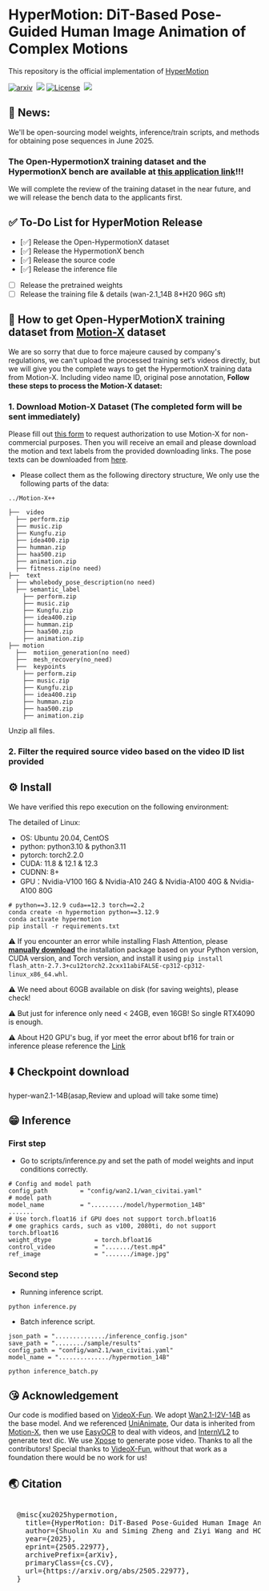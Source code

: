 # HyperMotion: DiT-Based Pose-Guided Human Image Animation of Complex Motions
This repository is the official implementation of [HyperMotion](https://vivocameraresearch.github.io/hypermotion/)

<a href="https://arxiv.org/abs/2505.22977"><img src='https://img.shields.io/badge/arXiv-2505.22977-red?style=flat&logo=arXiv&logoColor=red' alt='arxiv'></a>&nbsp;
<a href='https://vivocameraresearch.github.io/hypermotion/'>
  <img src='https://img.shields.io/badge/Project-Page-pink?style=flat&logo=Google%20chrome&logoColor=pink'></a>
<a href="http://www.apache.org/licenses/LICENSE-2.0"><img src='https://img.shields.io/badge/License-CC BY--NC--SA--4.0-lightgreen?style=flat&logo=Lisence' alt='License'></a>&nbsp;
<a href="https://docs.google.com/forms/d/e/1FAIpQLSfWK4a7GqI-Yc8GIWcYmUcmZgdnI-vIYQZ1wrXJNQCrDtABQA/viewform?usp=header"><img src="https://img.shields.io/static/v1?label=HypermotionX&message=Dataset&color=green"></a> &ensp;

## 📣 News:
We'll be open-sourcing model weights, inference/train scripts, and methods for obtaining pose sequences in June 2025.
### The Open-HypermotionX training dataset and the HypermotionX bench are available at [this application link](https://docs.google.com/forms/d/e/1FAIpQLSfWK4a7GqI-Yc8GIWcYmUcmZgdnI-vIYQZ1wrXJNQCrDtABQA/viewform?usp=header)!!!
We will complete the review of the training dataset in the near future, and we will release the bench data to the applicants first.
## ✅ To-Do List for HyperMotion Release

- [✅] Release the Open-HypermotionX dataset
- [✅] Release the HypermotionX bench
- [✅] Release the source code
- [✅] Release the inference file
- [ ] Release the pretrained weights
- [ ] Release the training file & details (wan-2.1_14B 8*H20 96G sft)

## 👀 How to get Open-HyperMotionX training dataset from [Motion-X](https://github.com/IDEA-Research/Motion-X) dataset
We are so sorry that due to force majeure caused by company's regulations, we can't upload the processed training set‘s videos directly, but we will give you the complete ways to get the HypermotionX training data from Motion-X.  Including video name ID, original pose annotation, **Follow these steps to process the Motion-X dataset:**
### 1. Download Motion-X Dataset (The completed form will be sent immediately)
Please fill out [this form](https://docs.google.com/forms/d/e/1FAIpQLSeb1DwnzGPxXWWjXr8cLFPAYd3ZHlWUtRDAzYoGvAKmS4uBlA/viewform) to request authorization to use Motion-X for non-commercial purposes. Then you will receive an email and please download the motion and text labels from the provided downloading links. The pose texts can be downloaded from [here](https://drive.google.com/file/d/168ja-oBTHM0QDKFIcRriQFPew5gUlZkQ/view?usp=sharing).

- Please collect them as the following directory structure, We only use the following parts of the data:
```
../Motion-X++ 

├──  video
  ├── perform.zip
  ├── music.zip
  ├── Kungfu.zip
  ├── idea400.zip
  ├── humman.zip
  ├── haa500.zip
  ├── animation.zip
  ├── fitness.zip(no need)
├──  text
  ├── wholebody_pose_description(no need)
  ├── semantic_label
    ├── perform.zip
    ├── music.zip
    ├── Kungfu.zip
    ├── idea400.zip
    ├── humman.zip
    ├── haa500.zip
    ├── animation.zip
├── motion
  ├──  motiion_generation(no need)
  ├──  mesh_recovery(no_need)
  ├──  keypoints
    ├── perform.zip
    ├── music.zip
    ├── Kungfu.zip
    ├── idea400.zip
    ├── humman.zip
    ├── haa500.zip
    ├── animation.zip
```
Unzip all files.
### 2. Filter the required source video based on the video ID list provided


## ⚙ Install
We have verified this repo execution on the following environment:

The detailed of Linux:
- OS: Ubuntu 20.04, CentOS
- python: python3.10 & python3.11
- pytorch: torch2.2.0
- CUDA: 11.8 & 12.1 & 12.3
- CUDNN: 8+
- GPU：Nvidia-V100 16G & Nvidia-A10 24G & Nvidia-A100 40G & Nvidia-A100 80G

```shell
# python==3.12.9 cuda==12.3 torch==2.2
conda create -n hypermotion python==3.12.9
conda activate hypermotion
pip install -r requirements.txt
```
⚠ If you encounter an error while installing Flash Attention, please [**manually download**](https://github.com/Dao-AILab/flash-attention/releases) the installation package based on your Python version, CUDA version, and Torch version, and install it using `pip install flash_attn-2.7.3+cu12torch2.2cxx11abiFALSE-cp312-cp312-linux_x86_64.whl`.

⚠ We need about 60GB available on disk (for saving weights), please check!

⚠ But just for inference only need < 24GB, even 16GB! So single RTX4090 is enough.

⚠ About H20 GPU's bug, if yor meet the error about bf16 for train or inference please reference the [Link](https://github.com/vllm-project/vllm/issues/4392)

## ⬇️ Checkpoint download

hyper-wan2.1-14B(asap,Review and upload will take some time)

## 😁 Inference
### First step
- Go to scripts/inference.py and set the path of model weights and input conditions correctly.
```
# Config and model path
config_path         = "config/wan2.1/wan_civitai.yaml"
# model path
model_name          = "........./model/hypermotion_14B"
.......
# Use torch.float16 if GPU does not support torch.bfloat16
# ome graphics cards, such as v100, 2080ti, do not support torch.bfloat16
weight_dtype            = torch.bfloat16
control_video           = "......./test.mp4"
ref_image               = "......./image.jpg"
```
### Second step
- Running inference script.
```
python inference.py
```
- Batch inference script.
```
json_path = "............../inference_config.json"
save_path = "......../sample/results"
config_path = "config/wan2.1/wan_civitai.yaml"
model_name = "............../hypermotion_14B"
```
```
python inference_batch.py
```

## 😘 Acknowledgement
Our code is modified based on [VideoX-Fun](https://github.com/aigc-apps/VideoX-Fun/tree/main). We adopt [Wan2.1-I2V-14B](https://github.com/Wan-Video/Wan2.1) as the base model. And we referenced [UniAnimate](https://github.com/ali-vilab/UniAnimate), Our data is inherited from [Motion-X](https://github.com/IDEA-Research/Motion-X), then we use [EasyOCR](https://github.com/JaidedAI/EasyOCR) to deal with videos, and [InternVL2](https://github.com/OpenGVLab/InternVL) to generate text dic. We use [Xpose](https://github.com/IDEA-Research/X-Pose) to generate pose video. Thanks to all the contributors! Special thanks to [VideoX-Fun](https://github.com/aigc-apps/VideoX-Fun/tree/main), without that work as a foundation there would be no work for us!

## 🌏 Citation
<pre> 
  @misc{xu2025hypermotion,
    title={HyperMotion: DiT-Based Pose-Guided Human Image Animation of Complex Motions}, 
    author={Shuolin Xu and Siming Zheng and Ziyi Wang and HC Yu and Jinwei Chen and Huaqi Zhang and Bo Li and Peng-Tao Jiang},
    year={2025},
    eprint={2505.22977},
    archivePrefix={arXiv},
    primaryClass={cs.CV},
    url={https://arxiv.org/abs/2505.22977}, 
  }
</pre>
